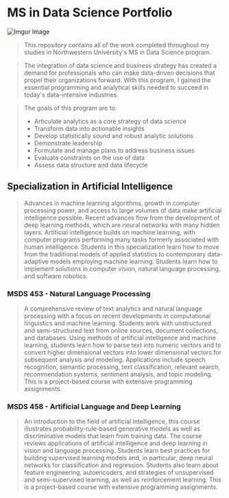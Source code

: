# MS in Data Science Portfolio
![Imgur Image](https://imgur.com/GOpPBPI.jpg)

> This repository contains all of the work completed throughout my studies in Northwestern University's MS in Data Science program.<br>

>The integration of data science and business strategy has created a demand for professionals who can make data-driven decisions that propel their organizations forward. With this program, I gained the essential programming and analytical skills needed to succeed in today's data-intensive industries.<br>

> The goals of this program are to:<br>
> - Articulate analytics as a core strategy of data science
> - Transform data into actionable insights
> - Develop statistically sound and robust analytic solutions
> - Demonstrate leadership
> - Formulate and manage plans to address business issues
> - Evaluate constraints on the use of data
> -  Assess data structure and data lifecycle 


## Specialization in Artificial Intelligence
> Advances in machine learning algorithms, growth in computer processing power, and access to large volumes of data make artificial intelligence possible. Recent advances flow from the development of deep learning methods, which are neural networks with many hidden layers. Artificial intelligence builds on machine learning, with computer programs performing many tasks formerly associated with human intelligence. Students in this specialization learn how to move from the traditional models of applied statistics to contemporary data-adaptive models employing machine learning. Students learn how to implement solutions in computer vision, natural language processing, and software robotics.

### MSDS 453 - Natural Language Processing
> A comprehensive review of text analytics and natural language processing with a focus on recent developments in computational linguistics and machine learning. Students work with unstructured and semi-structured text from online sources, document collections, and databases. Using methods of artificial intelligence and machine learning, students learn how to parse text into numeric vectors and to convert higher dimensional vectors into lower dimensional vectors for subsequent analysis and modeling. Applications include speech recognition, semantic processing, text classification, relevant search, recommendation systems, sentiment analysis, and topic modeling. This is a project-based course with extensive programming assignments.

### MSDS 458 - Artificial Language and Deep Learning
> An introduction to the field of artificial intelligence, this course illustrates probability-rule-based generative models as well as discriminative models that learn from training data. The course reviews applications of artificial intelligence and deep learning in vision and language processing. Students learn best practices for building supervised learning models and, in particular, deep neural networks for classification and regression. Students also learn about feature engineering, autoencoders, and strategies of unsupervised and semi-supervised learning, as well as reinforcement learning. This is a project-based course with extensive programming assignments.
